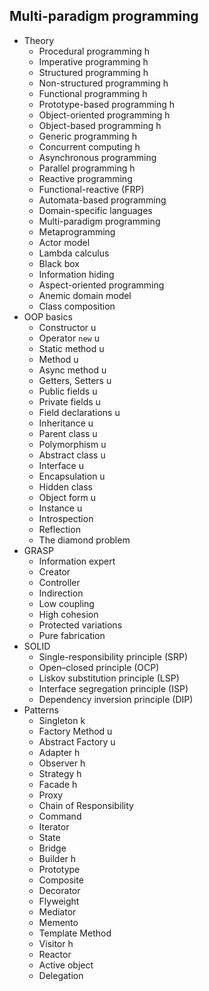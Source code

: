 ## Multi-paradigm programming

- Theory
  - Procedural programming h
  - Imperative programming h
  - Structured programming h
  - Non-structured programming h
  - Functional programming h
  - Prototype-based programming h
  - Object-oriented programming h
  - Object-based programming h
  - Generic programming h
  - Concurrent computing h
  - Asynchronous programming
  - Parallel programming h
  - Reactive programming
  - Functional-reactive (FRP)
  - Automata-based programming
  - Domain-specific languages
  - Multi-paradigm programming
  - Metaprogramming
  - Actor model
  - Lambda calculus
  - Black box
  - Information hiding
  - Aspect-oriented programming
  - Anemic domain model
  - Class composition
- OOP basics
  - Constructor u
  - Operator `new` u
  - Static method u
  - Method u
  - Async method u
  - Getters, Setters u
  - Public fields u
  - Private fields u
  - Field declarations u
  - Inheritance u
  - Parent class u
  - Polymorphism u
  - Abstract class u
  - Interface u
  - Encapsulation u
  - Hidden class
  - Object form u
  - Instance u
  - Introspection
  - Reflection
  - The diamond problem
- GRASP
  - Information expert
  - Creator
  - Controller
  - Indirection
  - Low coupling
  - High cohesion
  - Protected variations
  - Pure fabrication
- SOLID
  - Single-responsibility principle (SRP)
  - Open–closed principle (OCP)
  - Liskov substitution principle (LSP)
  - Interface segregation principle (ISP)
  - Dependency inversion principle (DIP)
- Patterns
  - Singleton k
  - Factory Method u
  - Abstract Factory u
  - Adapter h
  - Observer h
  - Strategy h
  - Facade h
  - Proxy
  - Chain of Responsibility
  - Command
  - Iterator
  - State
  - Bridge
  - Builder h
  - Prototype
  - Composite
  - Decorator
  - Flyweight
  - Mediator
  - Memento
  - Template Method
  - Visitor h
  - Reactor
  - Active object
  - Delegation
